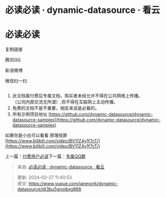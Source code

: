 # 必读必读 · dynamic-datasource · 看云

# 必读必读
复制链接

腾讯QQ

新浪微博

微信扫一扫

![]()

1. 此文档属付费后专属文档，购买者未经允许不得在公共网络上传播。  
（公司内部交流无所谓）,但不得在互联网上主动传播。
2. 免费的文档不是不重要，相反来说是必看的。
3. 所有示例项目地址 [https://github.com/dynamic-datasource/dynamic-datasource-samples](https://github.com/dynamic-datasource/dynamic-datasource-samples)

如果你是小白可以看看 原理视屏 [https://www.bilibili.com/video/BV11Z4y1f7cT/](https://www.bilibili.com/video/BV11Z4y1f7cT/)

上一篇：[付费用户必读](https://www.kancloud.cn/tracy5546/dynamic-datasource/2344619)下一篇：[专属QQ群](https://www.kancloud.cn/tracy5546/dynamic-datasource/2344621)  


> 来自: [必读必读 · dynamic-datasource · 看云](https://www.kancloud.cn/tracy5546/dynamic-datasource/2373496)
>



> 更新: 2024-02-27 11:40:53  
> 原文: <https://www.yuque.com/janeyork/dynamic-datasource/dt3bu5gnoibxg968>